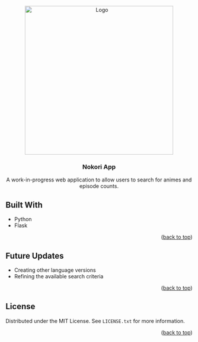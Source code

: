 <!-- PROJECT LOGO -->
<br />
<div align="center">
  <a href="https://github.com/S-Hightower/Nokori_App">
    <img src="/static/images/nokoriLogo.png" alt="Logo" width="400" height="400">
  </a>

<h3 align="center">Nokori App</h3>

  <p align="center">
    A work-in-progress web application to allow users to search for animes and episode counts.
  </p>
</div>

<!-- ABOUT THE PROJECT -->
## Built With

* Python
* Flask

<p align="right">(<a href="#top">back to top</a>)</p>

<!-- USAGE EXAMPLES -->
## Future Updates

* Creating other language versions
* Refining the available search criteria

<p align="right">(<a href="#top">back to top</a>)</p>

<!-- LICENSE -->
## License

Distributed under the MIT License. See `LICENSE.txt` for more information.

<p align="right">(<a href="#top">back to top</a>)</p>